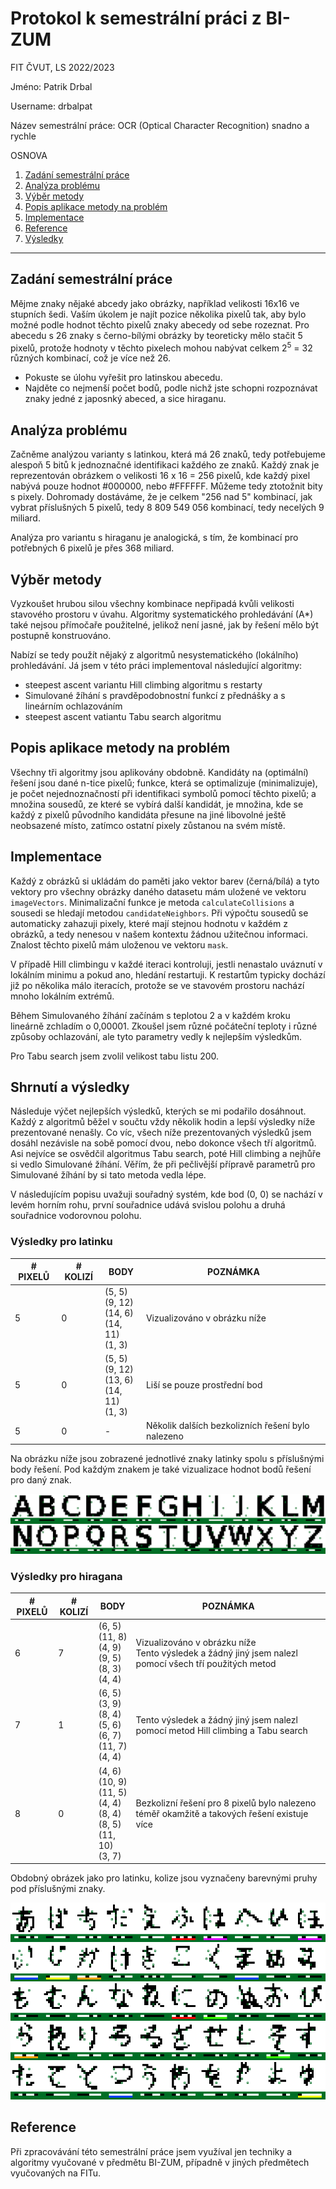# Protokol k semestrální práci z BI-ZUM

FIT ČVUT, LS 2022/2023

Jméno: Patrik Drbal

Username: drbalpat

Název semestrální práce: OCR (Optical Character Recognition) snadno a rychle

OSNOVA
1. [Zadání semestrální práce](#zadání-semestrální-práce)
2. [Analýza problému](#analýza-problému)
3. [Výběr metody](#výběr-metody)
4. [Popis aplikace metody na problém](#popis-aplikace-metody-na-problém)
5. [Implementace](#implementace)
6. [Reference](#reference)
7. [Výsledky](#výsledky)

---

## Zadání semestrální práce

Mějme znaky nějaké abcedy jako obrázky, například velikosti 16x16 ve stupních šedi. Vaším úkolem je najít pozice několika pixelů tak, aby bylo možné podle hodnot těchto pixelů znaky abecedy od sebe rozeznat. Pro abecedu s 26 znaky s černo-bílými obrázky by teoreticky mělo stačit 5 pixelů, protože hodnoty v těchto pixelech mohou nabývat celkem 2<sup>5</sup> = 32 různých kombinací, což je více než 26.

- Pokuste se úlohu vyřešit pro latinskou abecedu.
- Najděte co nejmenší počet bodů, podle nichž jste schopni rozpoznávat znaky jedné z japosnký abeced, a sice hiraganu.


## Analýza problému

Začněme analýzou varianty s latinkou, která má 26 znaků,
tedy potřebujeme alespoň 5 bitů k jednoznačné identifikaci každého ze znaků.
Každý znak je reprezentován obrázkem o velikosti 16 x 16 = 256 pixelů,
kde každý pixel nabývá pouze hodnot #000000, nebo #FFFFFF.
Můžeme tedy ztotožnit bity s pixely.
Dohromady dostáváme, že je celkem "256 nad 5" kombinací, jak vybrat příslušných 5 pixelů,
tedy 8 809 549 056 kombinací, tedy necelých 9 miliard.

Analýza pro variantu s hiraganu je analogická, s tím, že
kombinací pro potřebných 6 pixelů je přes 368 miliard.


## Výběr metody

Vyzkoušet hrubou silou všechny kombinace nepřipadá kvůli velikosti stavového prostoru v úvahu.
Algoritmy systematického prohledávání (A*) také nejsou přímočaře použitelné,
jelikož není jasné, jak by řešení mělo být postupně konstruováno.

Nabízí se tedy použít nějaký z algoritmů nesystematického (lokálního) prohledávání.
Já jsem v této práci implementoval následující algoritmy:
- steepest ascent variantu Hill climbing algoritmu s restarty
- Simulované žíhání s pravděpodobnostní funkcí z přednášky a s lineárním ochlazováním
- steepest ascent vatiantu Tabu search algoritmu


## Popis aplikace metody na problém

Všechny tři algoritmy jsou aplikovány obdobně.
Kandidáty na (optimální) řešení jsou dané n-tice pixelů;
funkce, která se optimalizuje (minimalizuje),
je počet nejednoznačností při identifikaci symbolů pomocí těchto pixelů;
a množina sousedů, ze které se vybírá další kandidát,
je množina, kde se každý z pixelů původního kandidáta přesune na jiné libovolné
ještě neobsazené místo, zatímco ostatní pixely zůstanou na svém místě.


## Implementace

Každý z obrázků si ukládám do paměti jako vektor barev (černá/bílá)
a tyto vektory pro všechny obrázky daného datasetu  mám uložené ve vektoru `imageVectors`.
Minimalizační funkce je metoda `calculateCollisions` a sousedi se hledají metodou `candidateNeighbors`.
Při výpočtu sousedů se automaticky zahazuji pixely,
které mají stejnou hodnotu v každém z obrázků, a tedy nenesou v našem kontextu žádnou
užitečnou informaci.
Znalost těchto pixelů mám uloženou ve vektoru `mask`.

V případě Hill climbingu v každé iteraci kontroluji,
jestli nenastalo uváznutí v lokálním minimu a pokud ano, hledání restartuji.
K restartům typicky dochází již po několika málo iteracích, protože se ve stavovém prostoru
nachází mnoho lokálním extrémů.

Během Simulovaného žíhání začínám s teplotou 2 a v každém kroku lineárně zchladím o 0,00001.
Zkoušel jsem různé počáteční teploty i různé způsoby ochlazování,
ale tyto parametry vedly k nejlepším výsledkům.

Pro Tabu search jsem zvolil velikost tabu listu 200.


## Shrnutí a výsledky

Následuje výčet nejlepších výsledků, kterých se mi podařilo dosáhnout.
Každý z algoritmů běžel v součtu vždy několik hodin
a lepší výsledky níže prezentované nenašly.
Co víc, všech níže prezentovaných výsledků jsem dosáhl nezávisle na sobě pomocí dvou,
nebo dokonce všech tří algoritmů.
Asi nejvíce se osvědčil algoritmus Tabu search, poté Hill climbing a
nejhůře si vedlo Simulované žíhání.
Věřím, že při pečlivější přípravě parametrů pro Simulované žíhání by si tato metoda vedla lépe.

V následujícím popisu uvažuji souřadný systém, kde bod (0, 0) se nachází v levém horním rohu,
první souřadnice udává svislou polohu a druhá souřadnice vodorovnou polohu.

### Výsledky pro latinku

| # PIXELŮ | # KOLIZÍ | BODY                                               | POZNÁMKA                                          |
|----------|----------|----------------------------------------------------|---------------------------------------------------|
| 5        | 0        | (5, 5)<br>(9, 12)<br>(14, 6)<br>(14, 11)<br>(1, 3) | Vizualizováno v obrázku níže                      |
| 5        | 0        | (5, 5)<br>(9, 12)<br>(13, 6)<br>(14, 11)<br>(1, 3) | Liší se pouze prostřední bod                      |
| 5        | 0        | -                                                  | Několik dalších bezkolizních řešení bylo nalezeno |

Na obrázku níže jsou zobrazené jednotlivé znaky latinky
spolu s příslušnými body řešení.
Pod každým znakem je také vizualizace hodnot bodů řešení pro daný znak.

![solution](solution-latin.png)

### Výsledky pro hiragana

| # PIXELŮ | # KOLIZÍ | BODY                                                                             | POZNÁMKA                                                                                                 |
|----------|----------|----------------------------------------------------------------------------------|----------------------------------------------------------------------------------------------------------|
| 6        | 7        | (6, 5)<br>(11, 8)<br>(4, 9)<br>(9, 5)<br>(8, 3)<br>(4, 4)                        | Vizualizováno v obrázku níže<br>Tento výsledek a žádný jiný jsem nalezl pomocí všech tří použitých metod |
| 7        | 1        | (6, 5)<br>(3, 9)<br>(8, 4)<br>(5, 6)<br>(6, 7)<br>(11, 7)<br>(4, 4)              | Tento výsledek a žádný jiný jsem nalezl pomocí metod Hill climbing a Tabu search                         |
| 8        | 0        | (4, 6)<br>(10, 9)<br>(11, 5)<br>(4, 4)<br>(8, 4)<br>(8, 5)<br>(11, 10)<br>(3, 7) | Bezkolizní řešení pro 8 pixelů bylo nalezeno téměř okamžitě a takových řešení existuje více              |

Obdobný obrázek jako pro latinku, kolize jsou vyznačeny barevnými pruhy pod příslušnými znaky.

![solution](solution-hiragana.png)


## Reference

Při zpracovávání této semestrální práce
jsem využíval jen techniky a algoritmy vyučované v předmětu BI-ZUM,
případně v jiných předmětech vyučovaných na FITu.
